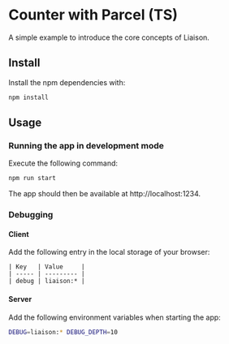 # Counter with Parcel (TS)

A simple example to introduce the core concepts of Liaison.

## Install

Install the npm dependencies with:

```sh
npm install
```

## Usage

### Running the app in development mode

Execute the following command:

```sh
npm run start
```

The app should then be available at http://localhost:1234.

### Debugging

#### Client

Add the following entry in the local storage of your browser:

```
| Key   | Value     |
| ----- | --------- |
| debug | liaison:* |
```

#### Server

Add the following environment variables when starting the app:

```sh
DEBUG=liaison:* DEBUG_DEPTH=10
```
